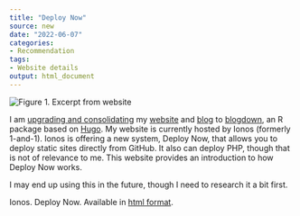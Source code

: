 ```yaml
---
title: "Deploy Now"
source: new
date: "2022-06-07"
categories:
- Recommendation
tags:
- Website details
output: html_document
---
```


![Figure 1. Excerpt from website](http://www.pmean.com/new-images/22/deploy-now-01.png)

<div class="notes">

I am [upgrading and consolidating][sim1] my [website][sim2] and [blog][sim3] to [blogdown][blog1], an R package based on [Hugo][hugo1]. My website is currently hosted by Ionos (formerly 1-and-1). Ionos is offering a new system, Deploy Now, that allows you to deploy static sites directly from GitHub. It also can deploy PHP, though that is not of relevance to me. This website provides an introduction to how Deploy Now works.

I may end up using this in the future, though I need to research it a bit first.

Ionos. Deploy Now. Available in [html format][ion1].

[ion1]: https://docs.ionos.space/docs/
[ion2]: https://www.ionos.com/

[blog1]: https://bookdown.org/yihui/blogdown/
[hugo1]: https://gohugo.io/

[sim1]: http://new.pmean.com/
[sim2]: http://www.pmean.com/original_site.html
[sim3]: http://blog.pmean.com/

</div>
